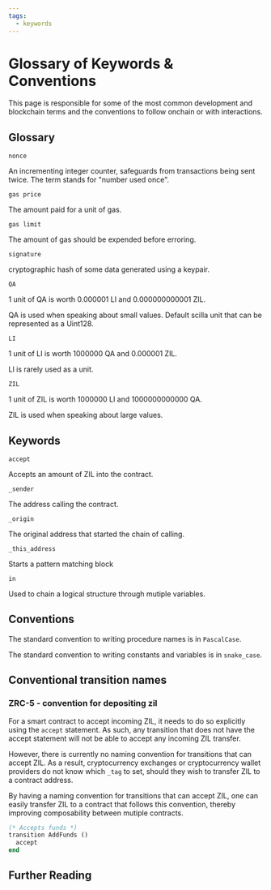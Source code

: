```yaml
---
tags:
  - keywords
---
```


# Glossary of Keywords & Conventions

This page is responsible for some of the most common development and blockchain terms and the conventions to follow onchain or with interactions.

## Glossary

```nonce```

An incrementing integer counter, safeguards from transactions being sent twice. The term stands for "number used once".

```gas price```

The amount paid for a unit of gas.

```gas limit```

The amount of gas should be expended before erroring.

```signature```

cryptographic hash of some data generated using a keypair.

```QA```

1 unit of QA is worth 0.000001 LI and 0.000000000001 ZIL.

QA is used when speaking about small values. Default scilla unit that can be represented as a Uint128.

```LI```

1 unit of LI is worth 1000000 QA and 0.000001 ZIL.

LI is rarely used as a unit.

```ZIL```

1 unit of ZIL is worth 1000000 LI and 1000000000000 QA.

ZIL is used when speaking about large values.

## Keywords

```accept```

Accepts an amount of ZIL into the contract.

```_sender```

The address calling the contract.

```_origin```

The original address that started the chain of calling.

```_this_address```

Starts a pattern matching block

```in```

Used to chain a logical structure through mutiple variables.

## Conventions

The standard convention to writing procedure names is in ```PascalCase```.

The standard convention to writing constants and variables is in ```snake_case```.

## Conventional transition names

### ZRC-5 - convention for depositing zil

For a smart contract to accept incoming ZIL, it needs to do so explicitly using the ```accept``` statement. As such, any transition that does not have the accept statement will not be able to accept any incoming ZIL transfer.

However, there is currently no naming convention for transitions that can accept ZIL. As a result, cryptocurrency exchanges or cryptocurrency wallet providers do not know which ```_tag``` to set, should they wish to transfer ZIL to a contract address.

By having a naming convention for transitions that can accept ZIL, one can easily transfer ZIL to a contract that follows this convention, thereby improving composability between mutiple contracts.

```ocaml
(* Accepts funds *)
transition AddFunds ()
  accept
end
```

## Further Reading
